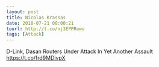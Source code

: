 ```yaml
---
layout: post
title: Nicolas Krassas
date: 2018-07-21 00:00:21
tourl: http://t.co/nj3EPPRowo
tags: [Attack]
---
```

D-Link, Dasan Routers Under Attack In Yet Another Assault https://t.co/frd9MDivpX
